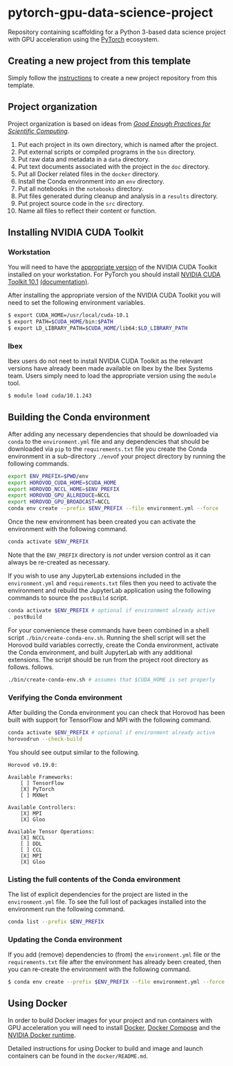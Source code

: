 # pytorch-gpu-data-science-project

Repository containing scaffolding for a Python 3-based data science project with GPU acceleration using the [PyTorch](https://pytorch.org/) ecosystem. 

## Creating a new project from this template

Simply follow the [instructions](https://help.github.com/en/articles/creating-a-repository-from-a-template) to create a new project repository from this template.

## Project organization

Project organization is based on ideas from [_Good Enough Practices for Scientific Computing_](https://journals.plos.org/ploscompbiol/article?id=10.1371/journal.pcbi.1005510).

1. Put each project in its own directory, which is named after the project.
2. Put external scripts or compiled programs in the `bin` directory.
3. Put raw data and metadata in a `data` directory.
4. Put text documents associated with the project in the `doc` directory.
5. Put all Docker related files in the `docker` directory.
6. Install the Conda environment into an `env` directory. 
7. Put all notebooks in the `notebooks` directory.
8. Put files generated during cleanup and analysis in a `results` directory.
9. Put project source code in the `src` directory.
10. Name all files to reflect their content or function.

## Installing NVIDIA CUDA Toolkit

### Workstation

You will need to have the [appropriate version](https://developer.nvidia.com/cuda-toolkit-archive) 
of the NVIDIA CUDA Toolkit installed on your workstation. For PyTorch you should install 
[NVIDIA CUDA Toolkit 10.1](https://developer.nvidia.com/cuda-10.1-download-archive-update2) 
[(documentation)](https://docs.nvidia.com/cuda/archive/10.1/).

After installing the appropriate version of the NVIDIA CUDA Toolkit you will need to set the 
following environment variables.

```bash
$ export CUDA_HOME=/usr/local/cuda-10.1
$ export PATH=$CUDA_HOME/bin:$PATH
$ export LD_LIBRARY_PATH=$CUDA_HOME/lib64:$LD_LIBRARY_PATH
```

### Ibex

Ibex users do not neet to install NVIDIA CUDA Toolkit as the relevant versions have already been 
made available on Ibex by the Ibex Systems team. Users simply need to load the appropriate version 
using the `module` tool. 

```bash
$ module load cuda/10.1.243
```

## Building the Conda environment

After adding any necessary dependencies that should be downloaded via `conda` to the 
`environment.yml` file and any dependencies that should be downloaded via `pip` to the 
`requirements.txt` file you create the Conda environment in a sub-directory `./env`of your project 
directory by running the following commands.

```bash
export ENV_PREFIX=$PWD/env
export HOROVOD_CUDA_HOME=$CUDA_HOME
export HOROVOD_NCCL_HOME=$ENV_PREFIX
export HOROVOD_GPU_ALLREDUCE=NCCL
export HOROVOD_GPU_BROADCAST=NCCL
conda env create --prefix $ENV_PREFIX --file environment.yml --force
```

Once the new environment has been created you can activate the environment with the following 
command.

```bash
conda activate $ENV_PREFIX
```

Note that the `ENV_PREFIX` directory is *not* under version control as it can always be re-created as 
necessary.

If you wish to use any JupyterLab extensions included in the `environment.yml` and `requirements.txt` 
files then you need to activate the environment and rebuild the JupyterLab application using the 
following commands to source the `postBuild` script.

```bash
conda activate $ENV_PREFIX # optional if environment already active
. postBuild
```

For your convenience these commands have been combined in a shell script `./bin/create-conda-env.sh`. 
Running the shell script will set the Horovod build variables correctly, create the Conda environment, 
activate the Conda environment, and built JupyterLab with any additional extensions. The script should 
be run from the project root directory as follows. 
follows.

```bash
./bin/create-conda-env.sh # assumes that $CUDA_HOME is set properly
```

### Verifying the Conda environment

After building the Conda environment you can check that Horovod has been built with support for 
TensorFlow and MPI with the following command.

```bash
conda activate $ENV_PREFIX # optional if environment already active
horovodrun --check-build
```

You should see output similar to the following.

```
Horovod v0.19.0:

Available Frameworks:
    [ ] TensorFlow
    [X] PyTorch
    [ ] MXNet

Available Controllers:
    [X] MPI
    [X] Gloo

Available Tensor Operations:
    [X] NCCL
    [ ] DDL
    [ ] CCL
    [X] MPI
    [X] Gloo  
```

### Listing the full contents of the Conda environment

The list of explicit dependencies for the project are listed in the `environment.yml` file. To see 
the full lost of packages installed into the environment run the following command.

```bash
conda list --prefix $ENV_PREFIX
```

### Updating the Conda environment

If you add (remove) dependencies to (from) the `environment.yml` file or the `requirements.txt` file 
after the environment has already been created, then you can re-create the environment with the 
following command.

```bash
$ conda env create --prefix $ENV_PREFIX --file environment.yml --force
```

## Using Docker

In order to build Docker images for your project and run containers with GPU acceleration you will 
need to install 
[Docker](https://docs.docker.com/install/linux/docker-ce/ubuntu/), 
[Docker Compose](https://docs.docker.com/compose/install/) and the 
[NVIDIA Docker runtime](https://github.com/NVIDIA/nvidia-docker).

Detailed instructions for using Docker to build and image and launch containers can be found in 
the `docker/README.md`.
